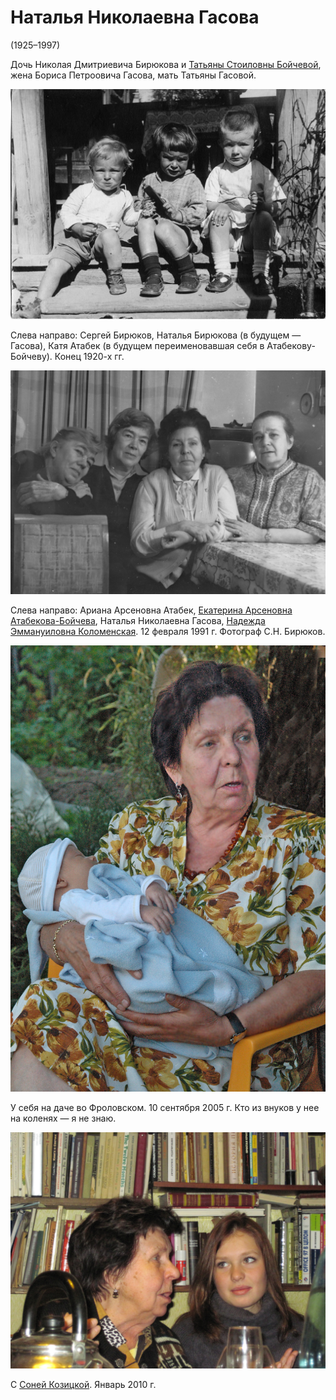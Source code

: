 # Наталья Николаевна Гасова
(1925–1997)

Дочь Николая Дмитриевича Бирюкова и [Татьяны Стоиловны Бойчевой](TSB.md), жена Бориса Петроовича Гасова, мать Татьяны Гасовой.

![](img/SB-NB-EA.jpg)

Слева направо: Сергей Бирюков, Наталья Бирюкова (в будущем — Гасова), 
Катя Атабек (в будущем переименовавшая себя в Атабекову-Бойчеву).
Конец 1920-х гг.

![](img/AENN-1991-02-12.jpg)

Слева направо: Ариана Арсеновна Атабек, [Екатерина Арсеновна Атабекова-Бойчева](EAAB.md), 
Наталья Николаевна Гасова, [Надежда Эммануиловна Коломенская](NEK.md). 
12 февраля 1991 г. Фотограф С.Н. Бирюков.

![](img/NNG-2005.jpg)

У себя на даче во Фроловском. 10 сентября 2005 г.
Кто из внуков у нее на коленях — я не знаю.

![](img/NNG-KK-2010.jpg)

С [Соней Козицкой](SK.md).
Январь 2010 г.